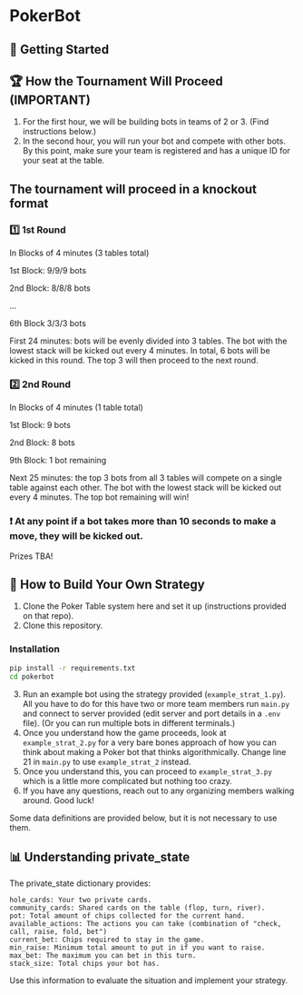 # PokerBot

## 🚀 Getting Started

## 🏆 How the Tournament Will Proceed (IMPORTANT)

1. For the first hour, we will be building bots in teams of 2 or 3. (Find instructions below.)
2. In the second hour, you will run your bot and compete with other bots. By this point, make sure your team is registered
    and has a unique ID for your seat at the table. 

## The tournament will proceed in a knockout format

### 1️⃣ 1st Round
In Blocks of 4 minutes (3 tables total)

1st Block: 9/9/9 bots

2nd Block: 8/8/8 bots

...

6th Block 3/3/3 bots

First 24 minutes: bots will be evenly divided into 3 tables. The bot with the lowest stack will be kicked out every 4 minutes.
  In total, 6 bots will be kicked in this round. The top 3 will then proceed to the next round.

### 2️⃣ 2nd Round
In Blocks of 4 minutes (1 table total)

1st Block: 9 bots

2nd Block: 8 bots

9th Block: 1 bot remaining 

Next 25 minutes: the top 3 bots from all 3 tables will compete on a single table against each other.
    The bot with the lowest stack will be kicked out every 4 minutes. The top bot remaining will win!

### ❗️ At any point if a bot takes more than 10 seconds to make a move, they will be kicked out.

Prizes TBA!

## 🤖 How to Build Your Own Strategy

1. Clone the Poker Table system here and set it up (instructions provided on that repo).
2. Clone this repository.

### Installation

```bash
pip install -r requirements.txt
cd pokerbot
```

3. Run an example bot using the strategy provided (`example_strat_1.py`). All you have to do for this have 
   two or more team members run `main.py` and connect to server provided (edit server and port details in a ``.env`` file).
   (Or you can run multiple bots in different terminals.)
4. Once you understand how the game proceeds, look at `example_strat_2.py` for a very bare bones approach of how you can
    think about making a Poker bot that thinks algorithmically. Change line 21 in ``main.py`` to use ``example_strat_2`` instead.
5. Once you understand this, you can proceed to ``example_strat_3.py`` which is a little more complicated but nothing too crazy.
6. If you have any questions, reach out to any organizing members walking around. Good luck!

Some data definitions are provided below, but it is not necessary to use them.

## 📊 Understanding private_state
The private_state dictionary provides:

```
hole_cards: Your two private cards.
community_cards: Shared cards on the table (flop, turn, river).
pot: Total amount of chips collected for the current hand.
available_actions: The actions you can take (combination of "check, call, raise, fold, bet")
current_bet: Chips required to stay in the game.
min_raise: Minimum total amount to put in if you want to raise.
max_bet: The maximum you can bet in this turn.
stack_size: Total chips your bot has.
```
Use this information to evaluate the situation and implement your strategy.